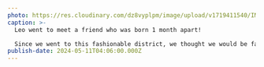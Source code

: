 ```yaml
---
photo: https://res.cloudinary.com/dz8vyplpm/image/upload/v1719411540/IMG_9786_wum4lt.jpg
caption: >-
  Leo went to meet a friend who was born 1 month apart!

  Since we went to this fashionable district, we thought we would be fancy by wearing our Mr. Men outfit.
publish-date: 2024-05-11T04:06:00.000Z
---
```

